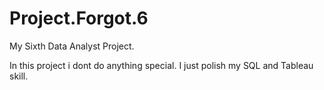 # Project.Forgot.6
My Sixth Data Analyst Project.

In this project i dont do anything special. I just polish my SQL and Tableau skill. 


